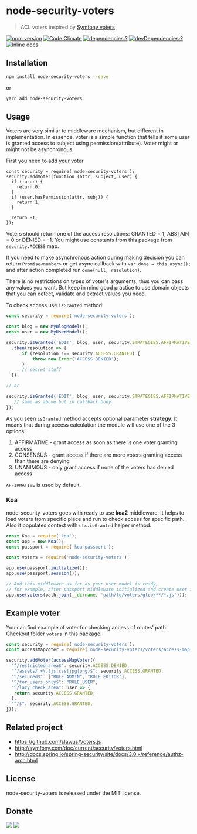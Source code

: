 # node-security-voters

> ACL voters inspired by [Symfony voters](http://symfony.com/doc/current/security/voters.html)

[![npm version](https://badge.fury.io/js/node-security-voters.svg)](https://www.npmjs.com/package/node-security-voters)
[![Code Climate](https://codeclimate.com/github/zemd/node-security-voters/badges/gpa.svg)](https://codeclimate.com/github/zemd/node-security-voters)
[![dependencies:?](https://img.shields.io/david/zemd/node-security-voters.svg)](https://david-dm.org/zemd/node-security-voters)
[![devDependencies:?](https://img.shields.io/david/dev/zemd/node-security-voters.svg?style=flat)](https://david-dm.org/zemd/node-security-voters)
[![Inline docs](http://inch-ci.org/github/zemd/node-security-voters.svg?branch=master)](http://inch-ci.org/github/logtown/logtown)

## Installation

```bash
npm install node-security-voters --save
```

or 

```bash
yarn add node-security-voters
```

## Usage

Voters are very similar to middleware mechanism, but different in implementation. In essence, voter is a simple function
that tells if some user is granted access to subject using permission(attribute). Voter might or might not be asynchronous.

First you need to add your voter
```javascrtip
const security = require('node-security-voters');
security.addVoter(function (attr, subject, user) {
  if (!user) {
    return 0;
  }
  if (user.hasPermission(attr, subj)) {
    return 1;
  }
  
  return -1;
});
```

Voters should return one of the access resolutions: GRANTED = 1, ABSTAIN = 0 or DENIED = -1. You might use constants from
this package from `security.ACCESS` map.

If you need to make asynchronous action during making decision you can return `Promise<number>` or get async callback
with `var done = this.async();` and after action completed run `done(null, resolution)`.

There is no restrictions on types of voter's arguments, thus you can pass any values you want. But keep in mind good practice
to use domain objects that you can detect, validate and extract values you need.

To check access use `isGranted` method:

```javascript
const security = require('node-security-voters');

const blog = new MyBlogModel();
const user = new MyUserModel();

security.isGranted('EDIT', blog, user, security.STRATEGIES.AFFIRMATIVE)
  .then(resolution => {
      if (resolution !== security.ACCESS.GRANTED) {
          throw new Error('ACCESS DENIED');
      }
      // secret stuff
  });

// or

security.isGranted('EDIT', blog, user, security.STRATEGIES.AFFIRMATIVE, function (err, resolution) {
   // same as above but in callback body 
});
```

As you seen `isGranted` method accepts optional parameter **strategy**. It means that during access calculation the module
will use one of the 3 options:

 1. AFFIRMATIVE - grant access as soon as there is one voter granting access
 2. CONSENSUS - grant access if there are more voters granting access than there are denying
 3. UNANIMOUS - only grant access if none of the voters has denied access

`AFFIRMATIVE` is used by default.

### Koa

node-security-voters goes with ready to use **koa2** middleware. It helps to load voters from specific place and run to check
access for specific path. Also it populates context with `ctx.isGranted` helper method.

```javascript
const Koa = require('koa');
const app = new Koa();
const passport = require('koa-passport');

const voters = require('node-security-voters');

app.use(passport.initialize());
app.use(passport.session());

// Add this middleware as far as your user model is ready, 
// for example, after passport middleware initialized and create user instance 
app.use(voters(path.join(__dirname, 'path/to/voters/glob/**/*.js')));
```

## Example voter

You can find example of voter for checking access of routes' path. Checkout folder `voters` in this package.

```javascript
const security = require('node-security-voters');
const accessMapVoter = require('node-security-voters/voters/access-map-voter');

security.addVoter(accessMapVoter({
  "^/restricted_area$": security.ACCESS.DENIED,
  "^/assets/.+\.(js|css|jpg|png)$": security.ACCESS.GRANTED,
  "^/secured$": ["ROLE_ADMIN", "ROLE_EDITOR"],
  "^/for_users_only$": "ROLE_USER",
  "^/lazy_check_area": user => {
   return security.ACCESS.GRANTED;
  },
  "^/$": security.ACCESS.GRANTED,
}));
```

## Related project

 - https://github.com/slawus/Voters.js
 - http://symfony.com/doc/current/security/voters.html
 - http://docs.spring.io/spring-security/site/docs/3.0.x/reference/authz-arch.html

## License

node-security-voters is released under the MIT license.

## Donate

[![](https://img.shields.io/badge/patreon-donate-yellow.svg)](https://www.patreon.com/red_rabbit)
[![](https://img.shields.io/badge/flattr-donate-yellow.svg)](https://flattr.com/profile/red_rabbit)

